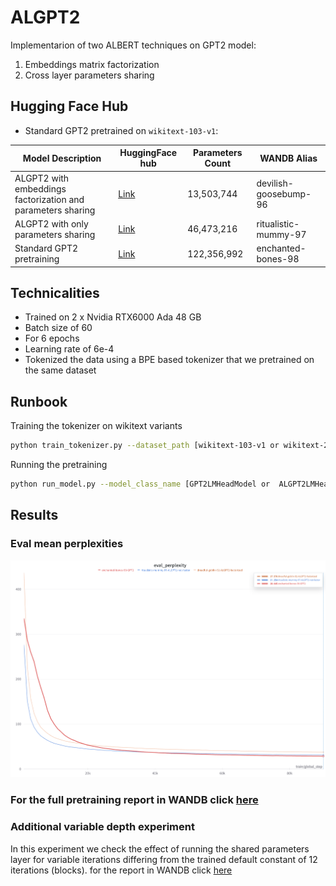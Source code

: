 # ALGPT2
Implementarion of two ALBERT techniques on GPT2 model:
1) Embeddings matrix factorization
2) Cross layer parameters sharing

## Hugging Face Hub

- Standard GPT2 pretrained on `wikitext-103-v1`:

| Model Description                                                     | HuggingFace hub                                                                                                                     | Parameters Count  | WANDB Alias          |
|-----------------------------------------------------------------------|-------------------------------------------------------------------------------------------------------------------------------------|-------------------|----------------------|
| ALGPT2 with embeddings factorization and parameters sharing           | [Link](https://huggingface.co/tGhattas/ALGPT2LMHeadModel-default_depth-wikitext-103-v1_factorized_embeds_wandb_dreadful_goblin_92)  | 13,503,744        | devilish-goosebump-96|
| ALGPT2 with only parameters sharing                                   | [Link](https://huggingface.co/tGhattas/ALGPT2LMHeadModel-default_depth-wikitext-103-v1_not_factorized_embeds_wandb_ritualistic-mummy-97) | 46,473,216        | ritualistic-mummy-97 |
| Standard GPT2 pretraining                                             | [Link](https://huggingface.co/tGhattas/GPT2LMHeadModel-default_depth-wikitext-103-v1_not_factorized_embeds_wandb_enchanted_bones_98)   | 122,356,992       | enchanted-bones-98   |

## Technicalities
- Trained on 2 x Nvidia RTX6000 Ada 48 GB
- Batch size of 60
- For 6 epochs
- Learning rate of 6e-4
- Tokenized the data using a BPE based tokenizer that we pretrained on the same dataset

## Runbook
Training the tokenizer on wikitext variants
```bash
python train_tokenizer.py --dataset_path [wikitext-103-v1 or wikitext-2-v1]
```

Running the pretraining
```bash
python run_model.py --model_class_name [GPT2LMHeadModel or  ALGPT2LMHeadModel] --batch_size 60 --num_of_epochs 6  --sequence_max_length 256 --learning_rate 0.0006 --device gpu --save_steps 2000 --dataset_path [wikitext-103-v1 or wikitext-2-v1]   --tokenizer_path [wikitext-103-v1 or wikitext-2-v1] [--factorized_embeds]

```

## Results
### Eval mean perplexities
![eval_perplexities.png](./readme-media/eval_perplexities.png)
### For the full pretraining report in WANDB click [here](https://api.wandb.ai/links/tghattas-team/qd1vaj5y)
### Additional variable depth experiment
In this experiment we check the effect of running the shared parameters layer for variable iterations differing from the
trained default constant of 12 iterations (blocks).
for the report in WANDB click [here](https://api.wandb.ai/links/tghattas-team/ol4dn6se)